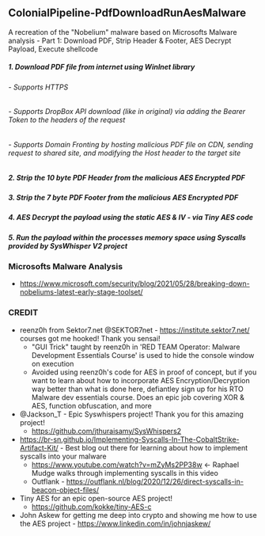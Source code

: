 ## ColonialPipeline-PdfDownloadRunAesMalware
A recreation of the "Nobelium" malware based on Microsofts Malware analysis - Part 1: Download PDF, Strip Header & Footer, AES Decrypt Payload, Execute shellcode
##### 1. Download PDF file from internet using WinInet library
  ###### - Supports HTTPS
  ###### - Supports DropBox API download (like in original) via adding the Bearer Token to the headers of the request
  ###### - Supports Domain Fronting by hosting malicious PDF file on CDN, sending request to shared site, and modifying the Host header to the target site 
##### 2. Strip the 10 byte PDF Header from the malicious AES Encrypted PDF
##### 3. Strip the 7 byte PDF Footer from the malicious AES Encrypted PDF
##### 4. AES Decrypt the payload using the static AES & IV - via Tiny AES code 
##### 5. Run the payload within the processes memory space using Syscalls provided by SysWhisper V2 project 
### Microsofts Malware Analysis
+ https://www.microsoft.com/security/blog/2021/05/28/breaking-down-nobeliums-latest-early-stage-toolset/
### CREDIT
+ reenz0h from Sektor7.net @SEKTOR7net - https://institute.sektor7.net/ courses got me hooked! Thank you sensai!
  + "GUI Trick" taught by reenz0h in 'RED TEAM Operator: Malware Development Essentials Course' is used to hide the console window on execution
  + Avoided using reenz0h's code for AES in proof of concept, but if you want to learn about how to incorporate AES Encryption/Decryption way better than what is done here, defiantley sign up for his RTO Malware dev essentials course. Does an epic job covering XOR & AES, function obfuscation, and more
+ @Jackson_T - Epic Syswhispers project! Thank you for this amazing project!
  + https://github.com/jthuraisamy/SysWhispers2
+ https://br-sn.github.io/Implementing-Syscalls-In-The-CobaltStrike-Artifact-Kit/ - Best blog out there for learning about how to implement syscalls into your malware
  + https://www.youtube.com/watch?v=mZyMs2PP38w <- Raphael Mudge walks through implementing syscalls in this video
  + Outflank - https://outflank.nl/blog/2020/12/26/direct-syscalls-in-beacon-object-files/ 
+ Tiny AES for an epic open-source AES project!
  + https://github.com/kokke/tiny-AES-c
+ John Askew for getting me deep into crypto and showing me how to use the AES project - https://www.linkedin.com/in/johnjaskew/
